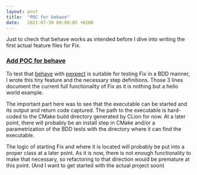 ```yaml
---
layout: post
title:  "POC for behave"
date:   2021-07-30 09:00:05 +0200
---
```


Just to check that behave works as intended before I dive into writing the first actual feature files for Fix.

### [Add POC for behave](https://github.com/arnemertz/fix/commit/3c95a8b3ecb4b81e7a6eb582ade015086bc81d77)

To test that [behave](https://behave.readthedocs.io/en/stable/) with [pexpect](https://pexpect.readthedocs.io/en/stable/) is suitable for testing Fix in a BDD manner, I wrote this tiny feature and the necessary step definitions. Those 3 lines document the current full functionality of Fix as it is nothing but a hello world example.

The important part here was to see that the executable can be started and its output and return code captured. The path to the executable is hard-coded to the CMake build directory generated by CLion for now. At a later point, there will probably be an install step in CMake and/or a parametrization of the BDD tests with the directory where it can find the executable.

The logic of starting Fix and where it is located will probably be put into a proper class at a later point. As it is now, there is not enough functionality to make that necessary, so refactoring to that direction would be premature at this point. (And I want to get started with the actual project soon)
